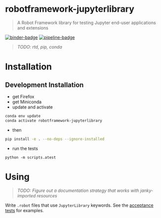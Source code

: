 # robotframework-jupyterlibrary
> A Robot Framework library for testing Jupyter end-user applications and extensions

[![binder-badge][]][binder] [![pipeline-badge]][pipeline]

> _TODO: rtd, pip, conda_

# Installation

## Development Installation
- get Firefox
- get Miniconda
- update and activate
```bash
conda env update
conda activate robotframework-jupyterlibrary
```
- then
```bash
pip install -e . --no-deps --ignore-installed
```
- run the tests
```
python -m scripts.atest
```

# Using
> _TODO: Figure out a documentation strategy that works with
         janky-imported resources_

Write `.robot` files that use `JupyterLibrary` keywords. See the
[acceptance tests](./atest/acceptance) for examples.


[binder-badge]: https://mybinder.org/badge_logo.svg
[binder]: https://mybinder.org/v2/gh/bollwyvl/robotframework-jupyterlibrary/ci/azure-pipelines?urlpath=lab
[pipeline-badge]: https://dev.azure.com/nickbollweg/nickbollweg/_apis/build/status/bollwyvl.robotframework-jupyterlibrary
[pipeline]: https://dev.azure.com/nickbollweg/nickbollweg/_build/latest?definitionId=2
